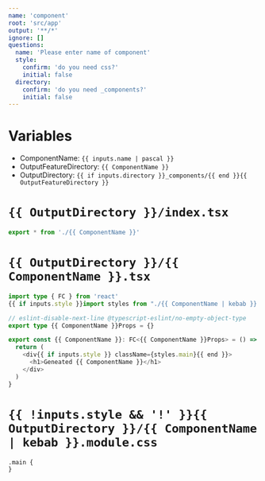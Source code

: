```yaml
---
name: 'component'
root: 'src/app'
output: '**/*'
ignore: []
questions:
  name: 'Please enter name of component'
  style:
    confirm: 'do you need css?'
    initial: false
  directory:
    confirm: 'do you need _components?'
    initial: false
---
```


# Variables

- ComponentName: `{{ inputs.name | pascal }}`
- OutputFeatureDirectory: `{{ ComponentName }}`
- OutputDirectory: `{{ if inputs.directory }}_components/{{ end }}{{ OutputFeatureDirectory }}`

# `{{ OutputDirectory }}/index.tsx`

```typescript
export * from './{{ ComponentName }}'
```

# `{{ OutputDirectory }}/{{ ComponentName }}.tsx`

```typescript
import type { FC } from 'react'
{{ if inputs.style }}import styles from "./{{ ComponentName | kebab }}.module.css"{{ end }}

// eslint-disable-next-line @typescript-eslint/no-empty-object-type
export type {{ ComponentName }}Props = {}

export const {{ ComponentName }}: FC<{{ ComponentName }}Props> = () => {
  return (
    <div{{ if inputs.style }} className={styles.main}{{ end }}>
      <h1>Geneated {{ ComponentName }}</h1>
    </div>
  )
}
```

# `{{ !inputs.style && '!' }}{{ OutputDirectory }}/{{ ComponentName | kebab }}.module.css`

```
.main {
}
```
